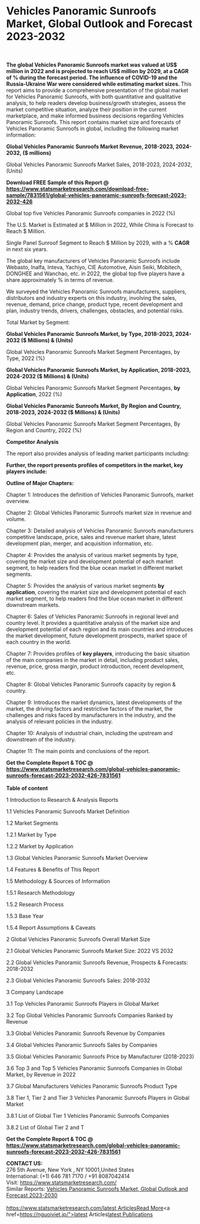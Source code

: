 <h1>Vehicles Panoramic Sunroofs Market, Global Outlook and Forecast 2023-2032</h1><br/><p><strong>The global Vehicles Panoramic Sunroofs market was valued at US$ million in 2022 and is projected to reach US$ million by 2029, at a <strong>CAGR</strong> of % during the forecast period. The influence of COVID-19 and the Russia-Ukraine War were considered while estimating market sizes. </strong>This report aims to provide a comprehensive presentation of the global market for Vehicles Panoramic Sunroofs, with both quantitative and qualitative analysis, to help readers develop business/growth strategies, assess the market competitive situation, analyze their position in the current marketplace, and make informed business decisions regarding Vehicles Panoramic Sunroofs. This report contains market size and forecasts of Vehicles Panoramic Sunroofs in global, including the following market information:</p><p><strong>Global Vehicles Panoramic Sunroofs Market Revenue, 2018-2023, 2024-2032, ($ millions)</strong></p><p>Global Vehicles Panoramic Sunroofs Market Sales, 2018-2023, 2024-2032, (Units)</p><p><strong>Download FREE Sample of this Report @ <a href="https://www.statsmarketresearch.com/download-free-sample/7831561/global-vehicles-panoramic-sunroofs-forecast-2023-2032-426">https://www.statsmarketresearch.com/download-free-sample/7831561/global-vehicles-panoramic-sunroofs-forecast-2023-2032-426</a></strong></p><p>Global top five Vehicles Panoramic Sunroofs companies in 2022 (%)</p><p>The U.S. Market is Estimated at $ Million in 2022, While China is Forecast to Reach $ Million.</p><p>Single Panel Sunroof Segment to Reach $ Million by 2029, with a % <strong>CAGR</strong> in next six years.</p><p>The global key manufacturers of Vehicles Panoramic Sunroofs include Webasto, Inalfa, Inteva, Yachiyo, CIE Automotive, Aisin Seiki, Mobitech, DONGHEE and Wanchao, etc. in 2022, the global top five players have a share approximately % in terms of revenue.</p><p>We surveyed the Vehicles Panoramic Sunroofs manufacturers, suppliers, distributors and industry experts on this industry, involving the sales, revenue, demand, price change, product type, recent development and plan, industry trends, drivers, challenges, obstacles, and potential risks.</p><p>Total Market by Segment:</p><p><strong>Global Vehicles Panoramic Sunroofs Market, by Type, 2018-2023, 2024-2032 ($ Millions) & (Units)</strong></p><p>Global Vehicles Panoramic Sunroofs Market Segment Percentages, by Type, 2022 (%)</p><p><strong>Global Vehicles Panoramic Sunroofs Market, <strong>by Application</strong>, 2018-2023, 2024-2032 ($ Millions) & (Units)</strong></p><p>Global Vehicles Panoramic Sunroofs Market Segment Percentages, <strong>by Application</strong>, 2022 (%)</p><p><strong>Global Vehicles Panoramic Sunroofs Market, By Region and Country, 2018-2023, 2024-2032 ($ Millions) & (Units)</strong></p><p>Global Vehicles Panoramic Sunroofs Market Segment Percentages, By Region and Country, 2022 (%)</p><p><strong>Competitor Analysis</strong></p><p>The report also provides analysis of leading market participants including:</p><p><strong>Further, the report presents profiles of competitors in the market, <strong>key players</strong> include:</strong></p><p><strong>Outline of Major Chapters:</strong></p><p>Chapter 1: Introduces the definition of Vehicles Panoramic Sunroofs, market overview.</p><p>Chapter 2: Global Vehicles Panoramic Sunroofs market size in revenue and volume.</p><p>Chapter 3: Detailed analysis of Vehicles Panoramic Sunroofs manufacturers competitive landscape, price, sales and revenue market share, latest development plan, merger, and acquisition information, etc.</p><p>Chapter 4: Provides the analysis of various market segments by type, covering the market size and development potential of each market segment, to help readers find the blue ocean market in different market segments.</p><p>Chapter 5: Provides the analysis of various market segments <strong>by application</strong>, covering the market size and development potential of each market segment, to help readers find the blue ocean market in different downstream markets.</p><p>Chapter 6: Sales of Vehicles Panoramic Sunroofs in regional level and country level. It provides a quantitative analysis of the market size and development potential of each region and its main countries and introduces the market development, future development prospects, market space of each country in the world.</p><p>Chapter 7: Provides profiles of <strong>key players</strong>, introducing the basic situation of the main companies in the market in detail, including product sales, revenue, price, gross margin, product introduction, recent development, etc.</p><p>Chapter 8: Global Vehicles Panoramic Sunroofs capacity by region & country.</p><p>Chapter 9: Introduces the market dynamics, latest developments of the market, the driving factors and restrictive factors of the market, the challenges and risks faced by manufacturers in the industry, and the analysis of relevant policies in the industry.</p><p>Chapter 10: Analysis of industrial chain, including the upstream and downstream of the industry.</p><p>Chapter 11: The main points and conclusions of the report.</p><div><b>Get the Complete Report & TOC @ <a href="https://www.statsmarketresearch.com/global-vehicles-panoramic-sunroofs-forecast-2023-2032-426-7831561">https://www.statsmarketresearch.com/global-vehicles-panoramic-sunroofs-forecast-2023-2032-426-7831561</a></b></div><br><b>Table of content</b><p>1 Introduction to Research & Analysis Reports<br />
 
  1.1 Vehicles Panoramic Sunroofs Market Definition<br />
 
  1.2 Market Segments<br />
 
  1.2.1 Market by Type<br />
 
  1.2.2 Market by Application<br />
 
  1.3 Global Vehicles Panoramic Sunroofs Market Overview<br />
 
  1.4 Features & Benefits of This Report<br />
 
  1.5 Methodology & Sources of Information<br />
 
  1.5.1 Research Methodology<br />
 
  1.5.2 Research Process<br />
 
  1.5.3 Base Year<br />
 
  1.5.4 Report Assumptions & Caveats<br />
 
 2 Global Vehicles Panoramic Sunroofs Overall Market Size<br />
 
  2.1 Global Vehicles Panoramic Sunroofs Market Size: 2022 VS 2032<br />
 
  2.2 Global Vehicles Panoramic Sunroofs Revenue, Prospects & Forecasts: 2018-2032<br />
 
  2.3 Global Vehicles Panoramic Sunroofs Sales: 2018-2032<br />
 
 3 Company Landscape<br />
 
  3.1 Top Vehicles Panoramic Sunroofs Players in Global Market<br />
 
  3.2 Top Global Vehicles Panoramic Sunroofs Companies Ranked by Revenue<br />
 
  3.3 Global Vehicles Panoramic Sunroofs Revenue by Companies<br />
 
  3.4 Global Vehicles Panoramic Sunroofs Sales by Companies<br />
 
  3.5 Global Vehicles Panoramic Sunroofs Price by Manufacturer (2018-2023)<br />
 
  3.6 Top 3 and Top 5 Vehicles Panoramic Sunroofs Companies in Global Market, by Revenue in 2022<br />
 
  3.7 Global Manufacturers Vehicles Panoramic Sunroofs Product Type<br />
 
  3.8 Tier 1, Tier 2 and Tier 3 Vehicles Panoramic Sunroofs Players in Global Market<br />
 
  3.8.1 List of Global Tier 1 Vehicles Panoramic Sunroofs Companies<br />
 
  3.8.2 List of Global Tier 2 and T<br><div><b>Get the Complete Report & TOC @ <a href="https://www.statsmarketresearch.com/global-vehicles-panoramic-sunroofs-forecast-2023-2032-426-7831561">https://www.statsmarketresearch.com/global-vehicles-panoramic-sunroofs-forecast-2023-2032-426-7831561</a></b></div></p> <b>CONTACT US:</b><br>276 5th Avenue, New York , NY 10001,United States<br>International: (+1) 646 781 7170 / +91 8087042414<br>Visit: <a href="https://www.statsmarketresearch.com/">https://www.statsmarketresearch.com/</a><br>Similar Reports: <a href="https://www.statsmarketresearch.com/global-vehicles-panoramic-sunroofs-forecast-2023-2032-426-7831561">Vehicles Panoramic Sunroofs Market, Global Outlook and Forecast 2023-2030</a><br/><br/><a href="https://gyeongbokgung.com">https://www.statsmarketresearch.com/</a><a href="https://hallyeomaritime.com">latest Articles</a><a href="https://jingwansa.com">Read More</a><a href=https://nguoiviet.jp/">latest Articles</a><a href="https://www.intelmarketresearch.com/">latest Publications</a>